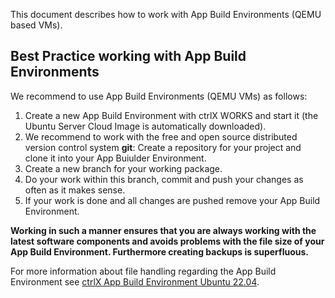 This document describes how to work with App Build Environments (QEMU based VMs).

## Best Practice working with App Build Environments

We recommend to use App Build Environments (QEMU VMs) as follows:

1. Create a new App Build Environment with ctrlX WORKS and start it (the Ubuntu Server Cloud Image is automatically downloaded).
2. We recommend to work with the free and open source distributed version control system __git__: Create a repository for your project and clone it into your App Buiulder Environment.
3. Create a new branch for your working package.
4. Do your work within this branch, commit and push your changes as often as it makes sense.
5. If your work is done and all changes are pushed remove your App Build Environment.

__Working in such a manner ensures that you are always working with the latest software components and avoids problems with the file size of your App Build Environment. Furthermore creating backups is superfluous.__

For more information about file handling regarding the App Build Environment see [ctrlX App Build Environment Ubuntu 22.04](scripts/environment/builder/README.md).
